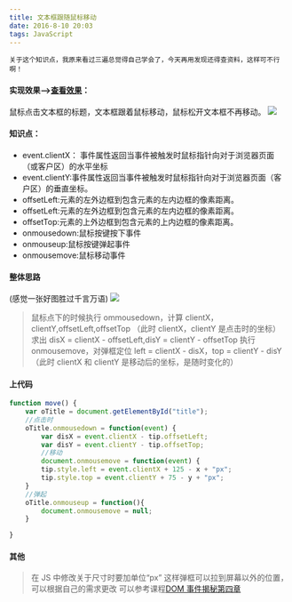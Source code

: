 ```yaml
---
title: 文本框跟随鼠标移动
date: 2016-8-10 20:03
tags: JavaScript
---
```


```
关于这个知识点，我原来看过三遍总觉得自己学会了，今天再用发现还得查资料，这样可不行啊！
```

#### 实现效果--><a href="https://maxiuli.com/LIFE/step3/task37/index.html">查看效果</a>：

鼠标点击文本框的标题，文本框跟着鼠标移动，鼠标松开文本框不再移动。
<img src="https://7xslws.com1.z0.glb.clouddn.com/QQ%E5%9B%BE%E7%89%8720160720193151.png">

#### 知识点：

<!--more-->
<ul>
<li>event.clientX： 事件属性返回当事件被触发时鼠标指针向对于浏览器页面（或客户区）的水平坐标</li>
<li>event.clientY:事件属性返回当事件被触发时鼠标指针向对于浏览器页面（客户区）的垂直坐标。</li>
<li>offsetLeft:元素的左外边框到包含元素的左内边框的像素距离。
</li>
<li>offsetLeft:元素的左外边框到包含元素的左内边框的像素距离。
</li>
<li>offsetTop:元素的上外边框到包含元素的上内边框的像素距离。</li>
<li>onmousedown:鼠标按键按下事件</li>
<li>onmouseup:鼠标按键弹起事件</li>
<li>onmousemove:鼠标移动事件</li>
</ul>

#### 整体思路

(感觉一张好图胜过千言万语)
<img src="https://7xslws.com1.z0.glb.clouddn.com/QQ%E5%9B%BE%E7%89%8720160720195603.png">

> 鼠标点下的时候执行 ommousedown，计算 clientX，clientY,offsetLeft,offsetTop
> （此时 clientX，clientY 是点击时的坐标）
> 求出 disX = clientX - offsetLeft,disY = clientY - offsetTop
> 执行 onmousemove，对弹框定位 left = clientX - disX，top = clientY - disY
> （此时 clientX 和 clientY 是移动后的坐标，是随时变化的）

#### 上代码

```javascript
function move() {
	var oTitle = document.getElementById("title");
	//点击时
	oTitle.onmousedown = function(event) {
		var disX = event.clientX - tip.offsetLeft;
		var disY = event.clientY - tip.offsetTop;
		//移动
		document.onmousemove = function(event) {
		tip.style.left = event.clientX + 125 - x + "px";
		tip.style.top = event.clientY + 75 - y + "px";
	}
	//弹起
	oTitle.onmouseup = function(){
		document.onmousemove = null;
	}

}

```

#### 其他

> 在 JS 中修改关于尺寸时要加单位“px”
> 这样弹框可以拉到屏幕以外的位置，可以根据自己的需求更改
> 可以参考课程<a href="https://www.imooc.com/learn/138">DOM 事件揭秘第四章</a>

